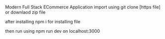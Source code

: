 
Modern Full Stack ECommerce Application 
import using git clone [https file]
or downlaod zip file

after installing npm i for installing file 

then run using npm run dev on localhost:3000
